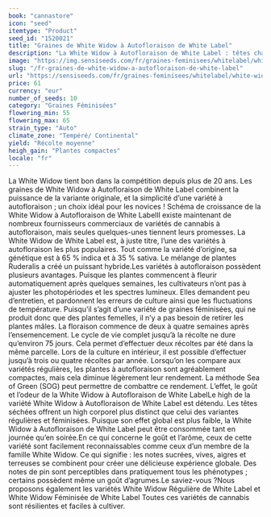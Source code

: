 ```yaml
---
book: "cannastore"
icon: "seed"
itemtype: "Product"
seed_id: "1520021"
title: "Graines de White Widow à Autofloraison de White Label"
description: "La White Widow à Autofloraison de White Label : têtes charnues. Récolte : rapide. Génétique : 65 % indica et 35 % sativa. High : relaxant."
image: "https://img.sensiseeds.com/fr/graines-feminisees/whitelabel/white-widow-automatic-image.png"
slug: "/fr-graines-de-white-widow-a-autofloraison-de-white-label"
url: "https://sensiseeds.com/fr/graines-feminisees/whitelabel/white-widow-automatic?a_aid=cannastore"
price: 61
currency: "eur"
number_of_seeds: 10
category: "Graines Féminisées"
flowering_min: 55
flowering_max: 65
strain_type: "Auto"
climate_zone: "Tempéré/ Continental"
yield: "Récolte moyenne"
heigh_gain: "Plantes compactes"
locale: "fr"
---
```

La White Widow tient bon dans la compétition depuis plus de 20 ans. Les graines de White Widow à Autofloraison de White Label combinent la puissance de la variante originale, et la simplicité d’une variété à autofloraison ; un choix idéal pour les novices ! Schéma de croissance de la White Widow à Autofloraison de White LabelIl existe maintenant de nombreux fournisseurs commerciaux de variétés de cannabis à autofloraison, mais seules quelques-unes tiennent leurs promesses. La White Widow de White Label est, à juste titre, l’une des variétés à autofloraison les plus populaires. Tout comme la variété d’origine, sa génétique est à 65 % indica et à 35 % sativa. Le mélange de plantes Ruderalis a créé un puissant hybride.Les variétés à autofloraison possèdent plusieurs avantages. Puisque les plantes commencent à fleurir automatiquement après quelques semaines, les cultivateurs n’ont pas à ajuster les photopériodes et les spectres lumineux. Elles demandent peu d’entretien, et pardonnent les erreurs de culture ainsi que les fluctuations de température. Puisqu’il s’agit d’une variété de graines féminisées, qui ne produit donc que des plantes femelles, il n’y a pas besoin de retirer les plantes mâles. La floraison commence de deux à quatre semaines après l’ensemencement. Le cycle de vie complet jusqu’à la récolte ne dure qu’environ 75 jours. Cela permet d’effectuer deux récoltes par été dans la même parcelle. Lors de la culture en intérieur, il est possible d’effectuer jusqu’à trois ou quatre récoltes par année. Lorsqu’on les compare aux variétés régulières, les plantes à autofloraison sont agréablement compactes, mais cela diminue légèrement leur rendement. La méthode Sea of Green (SOG) peut permettre de combattre ce rendement. L’effet, le goût et l’odeur de la White Widow à Autofloraison de White LabelLe high de la variété White Widow à Autofloraison de White Label est détendu. Les têtes séchées offrent un high corporel plus distinct que celui des variantes régulières et féminisées. Puisque son effet global est plus faible, la White Widow à Autofloraison de White Label peut être consommée tant en journée qu’en soirée.En ce qui concerne le goût et l’arôme, ceux de cette variété sont facilement reconnaissables comme ceux d’un membre de la famille White Widow. Ce qui signifie : les notes sucrées, vives, aigres et terreuses se combinent pour créer une délicieuse expérience globale. Des notes de pin sont perceptibles dans pratiquement tous les phénotypes ; certains possèdent même un goût d’agrumes.Le saviez-vous ?Nous proposons également les variétés White Widow Régulière de White Label et White Widow Féminisée de White Label Toutes ces variétés de cannabis sont résilientes et faciles à cultiver.
